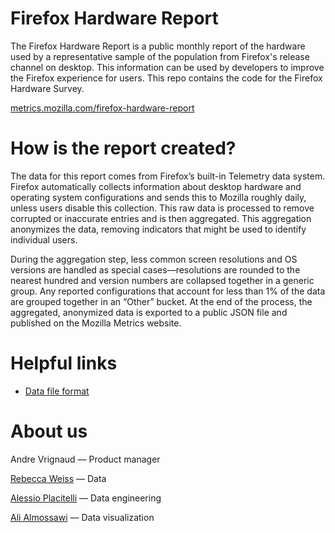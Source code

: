# Firefox Hardware Report
The Firefox Hardware Report is a public monthly report of the hardware used by a representative sample of the population from Firefox's release channel on desktop. This information can be used by developers to improve the Firefox experience for users. This repo contains the code for the Firefox Hardware Survey.

[metrics.mozilla.com/firefox-hardware-report](https://metrics.mozilla.com/firefox-hardware-report/)

# How is the report created?
The data for this report comes from Firefox’s built-in Telemetry data system. Firefox automatically collects information about desktop hardware and operating system configurations and sends this to Mozilla roughly daily, unless users disable this collection. This raw data is processed to remove corrupted or inaccurate entries and is then aggregated. This aggregation anonymizes the data, removing indicators that might be used to identify individual users.

During the aggregation step, less common screen resolutions and OS versions are handled as special cases—resolutions are rounded to the nearest hundred and version numbers are collapsed together in a generic group. Any reported configurations that account for less than 1% of the data are grouped together in an “Other” bucket. At the end of the process, the aggregated, anonymized data is exported to a public JSON file and published on the Mozilla Metrics website.

# Helpful links
* [Data file format](https://github.com/mozilla/firefox-hardware-report/blob/master/report/format.md)

# About us
Andre Vrignaud — Product manager

[Rebecca Weiss](https://github.com/rjweiss) — Data

[Alessio Placitelli](https://github.com/Dexterp37) — Data engineering

[Ali Almossawi](https://github.com/almossawi) — Data visualization
